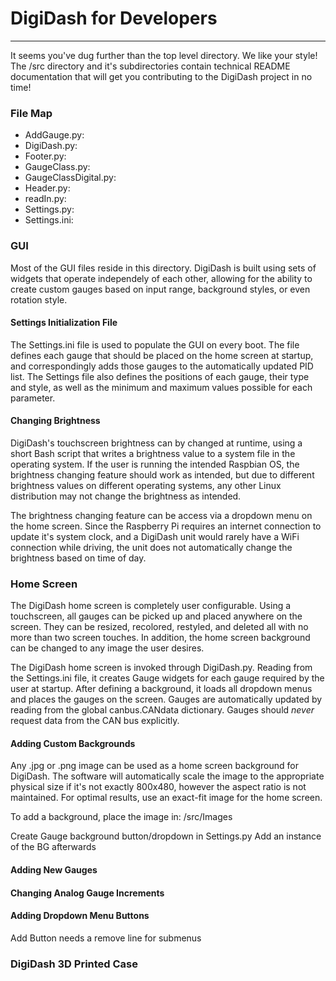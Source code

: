 # DigiDash for Developers #
---------------------------
It seems you've dug further than the top level directory. We like your style!
The /src directory and it's subdirectories contain technical README documentation that will get
you contributing to the DigiDash project in no time!

### File Map ###
* AddGauge.py:
* DigiDash.py:
* Footer.py:
* GaugeClass.py:
* GaugeClassDigital.py:
* Header.py:
* readIn.py:
* Settings.py:
* Settings.ini:

### GUI ###
Most of the GUI files reside in this directory. DigiDash is built using sets of widgets that operate independely
of each other, allowing for the ability to create custom gauges based on input range, background styles, or even
rotation style.

#### Settings Initialization File ####
The Settings.ini file is used to populate the GUI on every boot. The file defines each gauge that should be placed
on the home screen at startup, and correspondingly adds those gauges to the automatically updated PID list. The
Settings file also defines the positions of each gauge, their type and style, as well as the minimum and maximum
values possible for each parameter.

#### Changing Brightness ####
DigiDash's touchscreen brightness can by changed at runtime, using a short Bash script that writes a brightness value
to a system file in the operating system. If the user is running the intended Raspbian OS, the brightness changing
feature should work as intended, but due to different brightness values on different operating systems, any other
Linux distribution may not change the brightness as intended.

The brightness changing feature can be access via a dropdown menu on the home screen. Since the Raspberry Pi requires
an internet connection to update it's system clock, and a DigiDash unit would rarely have a WiFi connection while
driving, the unit does not automatically change the brightness based on time of day.

### Home Screen ###
The DigiDash home screen is completely user configurable. Using a touchscreen, all gauges can be picked up and
placed anywhere on the screen. They can be resized, recolored, restyled, and deleted all with no more than two
screen touches. In addition, the home screen background can be changed to any image the user desires.

The DigiDash home screen is invoked through DigiDash.py. Reading from the Settings.ini file, it creates Gauge widgets
for each gauge required by the user at startup. After defining a background, it loads all dropdown menus and places the
gauges on the screen. Gauges are automatically updated by reading from the global canbus.CANdata dictionary. Gauges
should *never* request data from the CAN bus explicitly.

#### Adding Custom Backgrounds ####
Any .jpg or .png image can be used as a home screen background for DigiDash. The software will automatically scale the
image to the appropriate physical size if it's not exactly 800x480, however the aspect ratio is not maintained. For
optimal results, use an exact-fit image for the home screen.

To add a background, place the image in:
		/src/Images

Create Gauge background button/dropdown in Settings.py
Add an instance of the BG afterwards

#### Adding New Gauges ####


#### Changing Analog Gauge Increments ####


#### Adding Dropdown Menu Buttons ####
Add Button needs a remove line for submenus




### DigiDash 3D Printed Case ###
